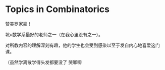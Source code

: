# Topics in Combinatorics

赞美罗家豪！

坑u数学系最好的老师之一（在我心里没有之一）。

对所教内容的理解深刻有趣，他的学生也会受到感染以至于发自内心地喜爱这门课。

（虽然学离散学得头发都要没了 哭唧唧
